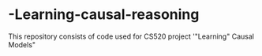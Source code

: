 # -Learning-causal-reasoning
This repository consists of code used for CS520 project '"Learning" Causal Models"
